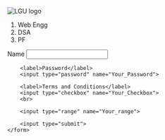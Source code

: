 <html lang="en">
  <head>
    <meta charset="UTF-8" />
    <meta name="viewport" content="width=device-width, initial-scale=1.0" />
    <title>New Page</title>
  </head>
  <body>
    <img src="https://lgu.edu.pk/wp-content/uploads/2024/01/lLAHORE-GARRISON-UNIVERSITY.png" alt="LGU logo" />
    <ol>
      <li>Web Engg</li>
      <li>DSA</li>
      <li>PF</li>
    </ol>
    <form action="mailto:hanankhan386@gmail.com?subject=Form%20Submission" method="post" enctype="text/plain">
        <label>Name</label>
        <input type="text" name="Your_Name">
        
        <label>Password</label>
        <input type="password" name="Your_Password">
        
        <label>Terms and Conditions</label>
        <input type="checkbox" name="Your_Checkbox">
        <br>
        
        <input type="range" name="Your_range">
        
        <input type="submit">
    </form>
    
    
  </body>
</html>

